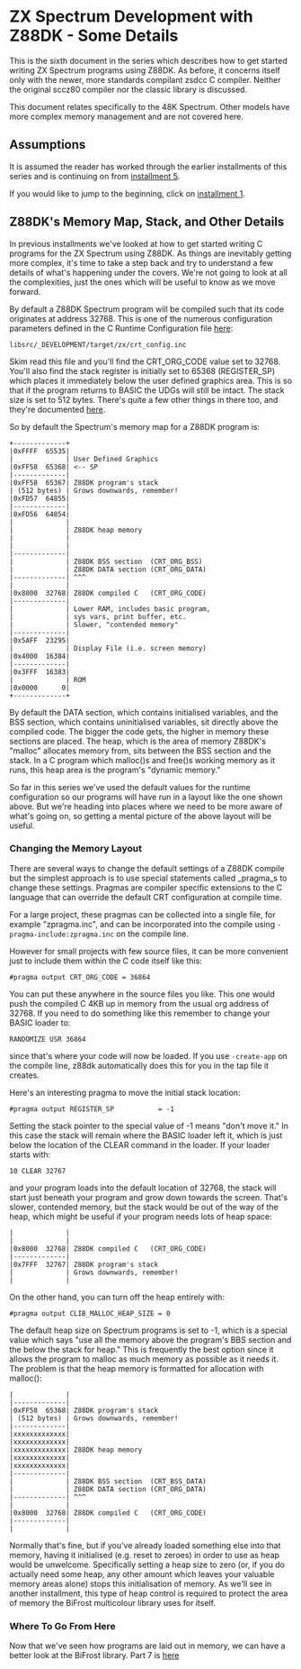 # ZX Spectrum Development with Z88DK - Some Details

This is the sixth document in the series which describes how to get started
writing ZX Spectrum programs using Z88DK. As before, it concerns itself only
with the newer, more standards compilant zsdcc C compiler. Neither the original
sccz80 compiler nor the classic library is discussed.

This document relates specifically to the 48K Spectrum. Other models have more
complex memory management and are not covered here.

## Assumptions

It is assumed the reader has worked through the earlier installments of this
series and is continuing on from [installment 5](https://github.com/z88dk/z88dk/blob/master/doc/ZXSpectrumZSDCCnewlib_05_MultipleFiles.md).

If you would like to jump to the beginning, click on [installment 1](https://github.com/z88dk/z88dk/blob/master/doc/ZXSpectrumZSDCCnewlib_01_GettingStarted.md).

## Z88DK's Memory Map, Stack, and Other Details

In previous installments we've looked at how to get started writing C programs
for the ZX Spectrum using Z88DK. As things are inevitably getting more complex,
it's time to take a step back and try to understand a few details of what's
happening under the covers. We're not going to look at all the complexities,
just the ones which will be useful to know as we move forward.

By default a Z88DK Spectrum program will be compiled such that its code
originates at address 32768. This is one of the numerous configuration
parameters defined in the C Runtime Configuration file
[here](https://github.com/z88dk/z88dk/blob/master/libsrc/_DEVELOPMENT/target/zx/crt_config.inc#L19):

```
libsrc/_DEVELOPMENT/target/zx/crt_config.inc
```

Skim read this file and you'll find the CRT_ORG_CODE value set to 32768. You'll
also find the stack register is initially set to 65368 (REGISTER_SP) which
places it immediately below the user defined graphics area. This is so that if
the program returns to BASIC the UDGs will still be intact. The stack size is set to 
512 bytes. There's quite a few other things in there too, and they're documented
[here](https://www.z88dk.org/wiki/doku.php?id=libnew:target_embedded#crt_configuration).

So by default the Spectrum's memory map for a Z88DK program is:

```
+-------------+
|0xFFFF  65535|
|             | User Defined Graphics
|0xFF58  65368| <-- SP
|-------------|
|0xFF58  65367| Z88DK program's stack
| (512 bytes) | Grows downwards, remember!
|0xFD57  64855|
|-------------|
|0xFD56  64854|
|             |
|             | Z88DK heap memory
|             |
|             |
|-------------|
|             | Z88DK BSS section  (CRT_ORG_BSS)
|             | Z88DK DATA section (CRT_ORG_DATA)
|-------------| ^^^
|             |
|0x8000  32768| Z88DK compiled C   (CRT_ORG_CODE)
|-------------|
|             | Lower RAM, includes basic program,
|             | sys vars, print buffer, etc.
|             | Slower, "contended memory"
|-------------|
|0x5AFF  23295|
|             | Display File (i.e. screen memory)
|0x4000  16384|
|-------------|
|0x3FFF  16383|
|             | ROM
|0x0000      0|
+-------------+
```

By default the DATA section, which contains initialised variables, and the BSS
section, which contains uninitialised variables, sit directly above the
compiled code. The bigger the code gets, the higher in memory these sections are
placed. The heap, which is the area of memory Z88DK's "malloc" allocates memory
from, sits between the BSS section and the stack. In a C program which malloc()s
and free()s working memory as it runs, this heap area is the program's "dynamic
memory."

So far in this series we've used the default values for the runtime
configuration so our programs will have run in a layout like the one shown
above. But we're heading into places where we need to be more aware of what's
going on, so getting a mental picture of the above layout will be useful.

### Changing the Memory Layout

There are several ways to change the default settings of a Z88DK compile but the
simplest approach is to use special statements called _pragma_s to change these
settings.  Pragmas are compiler specific extensions to the C language that can
override the default CRT configuration at compile time.

For a large project, these pragmas can be collected into a single file, for example
"zpragma.inc", and can be incorporated into the compile using `-pragma-include:zpragma.inc`
on the compile line.

However for small projects with few source files, it can be more convenient just
to include them within the C code itself like this:

```
#pragma output CRT_ORG_CODE = 36864
```

You can put these anywhere in the source files you like. This one would push the
compiled C 4KB up in memory from the usual org address of 32768. If you need to do
something like this remember to change your BASIC loader to:

```
RANDOMIZE USR 36864
```

since that's where your code will now be loaded.  If you use `-create-app` on the
compile line, z88dk automatically does this for you in the tap file it creates.

Here's an interesting pragma to move the initial stack location:

```
#pragma output REGISTER_SP           = -1
```

Setting the stack pointer to the special value of -1 means "don't move it." In
this case the stack will remain where the BASIC loader left it, which is just
below the location of the CLEAR command in the loader. If your loader starts
with:

```
10 CLEAR 32767
```

and your program loads into the default location of 32768, the stack will start
just beneath your program and grow down towards the screen. That's slower,
contended memory, but the stack would be out of the way of the heap, which might
be useful if your program needs lots of heap space:

```
|             |
|             |
|0x8000  32768| Z88DK compiled C   (CRT_ORG_CODE)
|-------------|
|0x7FFF  32767| Z88DK program's stack
|             | Grows downwards, remember!
|             |
```

On the other hand, you can turn off the heap entirely with:

```
#pragma output CLIB_MALLOC_HEAP_SIZE = 0
```

The default heap size on Spectrum programs is set to -1, which is a special
value which says "use all the memory above the program's BBS section and the
below the stack for heap." This is frequently the best option since it allows
the program to malloc as much memory as possible as it needs it. The problem is
that the heap memory is formatted for allocation with malloc():

```
|             |
|-------------|
|0xFF58  65368| Z88DK program's stack
| (512 bytes) | Grows downwards, remember!
|-------------|
|xxxxxxxxxxxxx|
|xxxxxxxxxxxxx|
|xxxxxxxxxxxxx| Z88DK heap memory
|xxxxxxxxxxxxx|
|xxxxxxxxxxxxx|
|-------------|
|             | Z88DK BSS section  (CRT_BSS_DATA)
|             | Z88DK DATA section (CRT_ORG_DATA)
|-------------| ^^^
|             |
|0x8000  32768| Z88DK compiled C   (CRT_ORG_CODE)
|-------------|
|             |
```

Normally that's fine, but if you've already loaded something else into that
memory, having it initialised (e.g. reset to zeroes) in order to use as heap
would be unwelcome. Specifically setting a heap size to zero (or, if you do
actually need some heap, any other amount which leaves your valuable memory
areas alone) stops this initialisation of memory. As we'll see in another
installment, this type of heap control is required to protect the area of memory
the BiFrost multicolour library uses for itself.

### Where To Go From Here

Now that we've seen how programs are laid out in memory, we can have a better 
look at the BiFrost library.
Part 7 is [here](https://github.com/z88dk/z88dk/blob/master/doc/ZXSpectrumZSDCCnewlib_07_BiFrost.md)
